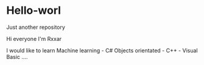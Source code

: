 # Hello-worl
Just another repository

Hi everyone I'm Rxxar

I would like to learn Machine learning - C# Objects orientated - C++ - Visual Basic ....

